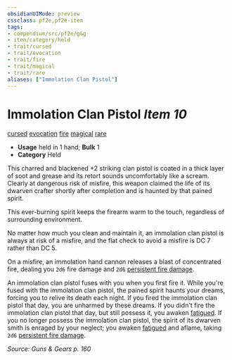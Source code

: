 ```yaml
---
obsidianUIMode: preview
cssclass: pf2e,pf2e-item
tags:
- compendium/src/pf2e/g&g
- item/category/held
- trait/cursed
- trait/evocation
- trait/fire
- trait/magical
- trait/rare
aliases: ["Immolation Clan Pistol"]
---
```

# Immolation Clan Pistol *Item 10*  
[cursed](../../../rules/traits/cursed-gmg.md)  [evocation](../../../rules/traits/evocation.md)  [fire](../../../rules/traits/fire.md)  [magical](../../../rules/traits/magical.md)  [rare](../../../rules/traits/rare.md)  

- **Usage** held in 1 hand; **Bulk** 1
- **Category** Held

This charred and blackened +2 striking clan pistol is coated in a thick layer of soot and grease and its retort sounds uncomfortably like a scream. Clearly at dangerous risk of misfire, this weapon claimed the life of its dwarven crafter shortly after completion and is haunted by that pained spirit.

This ever-burning spirit keeps the firearm warm to the touch, regardless of surrounding environment.

No matter how much you clean and maintain it, an immolation clan pistol is always at risk of a misfire, and the flat check to avoid a misfire is DC 7 rather than DC 5.

On a misfire, an immolation hand cannon releases a blast of concentrated fire, dealing you `2d6` fire damage and `2d6` [persistent fire damage](../../../rules/conditions.md#Persistent%20Damage).

An immolation clan pistol fuses with you when you first fire it. While you're fused with the immolation clan pistol, the pained spirit haunts your dreams, forcing you to relive its death each night. If you fired the immolation clan pistol that day, you are unharmed by these dreams. If you didn't fire the immolation clan pistol that day, but still possess it, you awaken [fatigued](../../../rules/conditions.md#Fatigued). If you no longer possess the immolation clan pistol, the spirit of its dwarven smith is enraged by your neglect; you awaken [fatigued](../../../rules/conditions.md#Fatigued) and aflame, taking `2d6` [persistent fire damage](../../../rules/conditions.md#Persistent%20Damage).

*Source: Guns & Gears p. 160*
